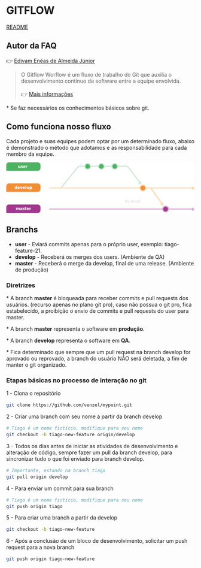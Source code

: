 # GITFLOW

[README](../../README.md)

## Autor da FAQ

👉 <a href="https://www.linkedin.com/in/venzel">Edivam Enéas de Almeida Júnior</a><br />

> O Gitflow Worflow é um fluxo de trabalho do Git que auxilia o desenvolvimento contínuo de software entre a equipe envolvida.<br /><br />👉 <a href="https://www.atlassian.com/br/git/tutorials/comparing-workflows/gitflow-workflow">Mais informações</a>

\* Se faz necessários os conhecimentos básicos sobre git.

## Como funciona nosso fluxo

Cada projeto e suas equipes podem optar por um determinado fluxo, abaixo é demonstrado o método que adotamos e as responsabilidade para cada membro da equipe.

![GitFlow](../images/gitflow-v1.png)

## Branchs

-   **user** - Eviará commits apenas para o próprio user, exemplo: tiago-feature-21.
-   **develop** - Receberá os merges dos users. (Ambiente de QA)
-   **master** - Receberá o merge da develop, final de uma release. (Ambiente de produção)

### Diretrizes

\* A branch **master** é bloqueada para receber commits e pull requests dos usuários. (recurso apenas no plano git pro), caso não possua o git pro, fica estabelecido, a proibição o envio de commits e pull requests do user para master.

\* A branch **master** representa o software em **produção**.

\* A branch **develop** representa o software em **QA**.

\* Fica determinado que sempre que um pull request na branch develop for aprovado ou reprovado, a branch do usuário NÃO será deletada, a fim de manter o git organizado.

### Etapas básicas no processo de interação no git

1 - Clona o repositório

```bash
git clone https://github.com/venzel/mypoint.git
```

2 - Criar uma branch com seu nome a partir da branch develop

```bash
# Tiago é um nome fictício, modifique para seu nome
git checkout -b tiago-new-feature origin/develop
```

3 - Todos os dias antes de iniciar as atividades de desenvolvimento e alteração de código, sempre fazer um pull da branch develop, para sincronizar tudo o que foi enviado para branch develop.

```bash
# Importante, estando na branch tiago
git pull origin develop
```

4 - Para enviar um commit para sua branch

```bash
# Tiago é um nome fictício, modifique para seu nome
git push origin tiago
```

5 - Para criar uma branch a partir da develop

```bash
git checkout -b tiago-new-feature
```

6 - Após a conclusão de um bloco de desenvolvimento, solicitar um push request para a nova branch

```bash
git push origin tiago-new-feature
```
